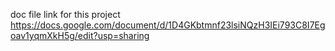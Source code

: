 doc file link for this project   https://docs.google.com/document/d/1D4GKbtmnf23lsiNQzH3IEi793C8I7Egoav1yqmXkH5g/edit?usp=sharing
